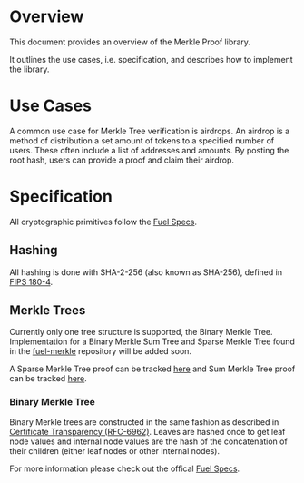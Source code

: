 # Overview

This document provides an overview of the Merkle Proof library.

It outlines the use cases, i.e. specification, and describes how to implement the library.

# Use Cases

A common use case for Merkle Tree verification is airdrops. An airdrop is a method of distribution a set amount of tokens to a specified number of users. These often include a list of addresses and amounts. By posting the root hash, users can provide a proof and claim their airdrop.

# Specification

All cryptographic primitives follow the [Fuel Specs](https://github.com/FuelLabs/fuel-specs/blob/master/specs/protocol/cryptographic_primitives.md).

## Hashing 

All hashing is done with SHA-2-256 (also known as SHA-256), defined in [FIPS 180-4](https://nvlpubs.nist.gov/nistpubs/FIPS/NIST.FIPS.180-4.pdf).

## Merkle Trees

Currently only one tree structure is supported, the Binary Merkle Tree. Implementation for a Binary Merkle Sum Tree and Sparse Merkle Tree found in the [fuel-merkle](https://github.com/FuelLabs/fuel-merkle) repository will be added soon. 

A Sparse Merkle Tree proof can be tracked [here](https://github.com/FuelLabs/sway-libs/issues/18) and Sum Merkle Tree proof can be tracked [here](https://github.com/FuelLabs/sway-libs/issues/17).

### Binary Merkle Tree

Binary Merkle trees are constructed in the same fashion as described in [Certificate Transparency (RFC-6962)](https://tools.ietf.org/html/rfc6962). Leaves are hashed once to get leaf node values and internal node values are the hash of the concatenation of their children (either leaf nodes or other internal nodes).

For more information please check out the offical [Fuel Specs](https://github.com/FuelLabs/fuel-specs/blob/master/specs/protocol/cryptographic_primitives.md#binary-merkle-tree).
